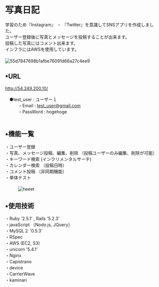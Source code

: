  # 写真日記 
学習のため『Instagram』 ・ 『Twitter』を意識してSNSアプリを作成しました。 </br>
ユーザー登録後に写真とメッセージを投稿することが出来ます。</br>
投稿した写真にはコメント出来ます。</br>
インフラにはAWSを使用しています。</br>
　</br>
![55d7847698b1afbe76091d66a27c4ee9](https://user-images.githubusercontent.com/60645490/82412301-605e4800-9aae-11ea-8f09-0c22a10f8a58.jpg)


## ▪URL
http://54.249.200.10/ </br>
 </br>
 　●test_user : ユーザー１ </br>
　　　・Email : test_user@gmail.com </br>
　　　・PassWord : hogehoge </br>
 </br>
 
## ▪機能一覧
・ユーザー登録 </br>
・写真、メッセージ投稿、編集、削除 （投稿ユーザーのみ編集、削除が可能） </br>
・キーワード検索 (インクリメンタルサーチ)</br>
・カレンダー検索 （投稿日時） </br>
・コメント投稿 （非同期機能） </br>
・単体テスト  </br>
 </br>
　　　![tweet](https://user-images.githubusercontent.com/60645490/82414236-b1bc0680-9ab1-11ea-85d4-93d504cf31e1.gif)
 
## ▪使用技術
・Ruby '2.5.1' , Rails '5.2.3' </br>
・javaScript （Nodo.js, JQuery）</br>
・MySQL２ '0.5.3'　</br>
・RSpec </br>
・AWS (EC2, S3) </br>
・unicorn '5.4.1' </br>
・Nginx </br>
・Capistrano </br>
・device </br>
・CarrierWave </br>
・kaminari </br>
 </br>
 </br>
